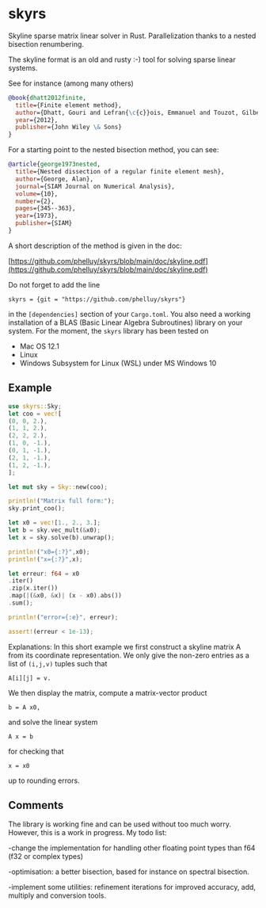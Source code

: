 # skyrs
Skyline sparse matrix linear solver in Rust. Parallelization thanks to 
a nested bisection renumbering.

The skyline format is an old and rusty :-) tool for solving sparse linear systems.

See for instance (among many others)

```bibtex
@book{dhatt2012finite,
  title={Finite element method},
  author={Dhatt, Gouri and Lefran{\c{c}}ois, Emmanuel and Touzot, Gilbert},
  year={2012},
  publisher={John Wiley \& Sons}
}
```

For a starting point to the nested bisection method, you can see:

```bibtex
@article{george1973nested,
  title={Nested dissection of a regular finite element mesh},
  author={George, Alan},
  journal={SIAM Journal on Numerical Analysis},
  volume={10},
  number={2},
  pages={345--363},
  year={1973},
  publisher={SIAM}
}
```

A short description of the method is given in the doc:

[https://github.com/phelluy/skyrs/blob/main/doc/skyline.pdf](https://github.com/phelluy/skyrs/blob/main/doc/skyline.pdf)

Do not forget to add the line
```
skyrs = {git = "https://github.com/phelluy/skyrs"}
```
in the `[dependencies]` section of your `Cargo.toml`. You also need a working installation of a BLAS 
(Basic Linear Algebra Subroutines) library on your system. For the moment, the `skyrs` library has been tested on

- Mac OS 12.1
- Linux
- Windows Subsystem for Linux (WSL) under MS Windows 10

## Example

 ```rust
 use skyrs::Sky;
 let coo = vec![
 (0, 0, 2.),
 (1, 1, 2.),
 (2, 2, 2.),
 (1, 0, -1.),
 (0, 1, -1.),
 (2, 1, -1.),
 (1, 2, -1.),
 ];
 
 let mut sky = Sky::new(coo);
 
 println!("Matrix full form:");
 sky.print_coo();
 
 let x0 = vec![1., 2., 3.];
 let b = sky.vec_mult(&x0);
 let x = sky.solve(b).unwrap();
 
 println!("x0={:?}",x0);
 println!("x={:?}",x);
 
 let erreur: f64 = x0
 .iter()
 .zip(x.iter())
 .map(|(&x0, &x)| (x - x0).abs())
 .sum();
 
 println!("error={:e}", erreur);
 
 assert!(erreur < 1e-13);
 ```

Explanations: In this short example we first construct a skyline matrix A from its coordinate representation. We only give the non-zero entries as a list of `(i,j,v)` tuples such that
```
A[i][j] = v.
```  
We then display the matrix, compute a matrix-vector product
```
b = A x0,
```
and solve the linear system
```
A x = b
```
for checking that
```
x = x0
```
up to rounding errors.

## Comments

The library is working fine and can be used without too much worry.
However, this is a work in progress.
My todo list:

-change the implementation for handling other floating point types than f64 (f32 or complex types)

-optimisation: a better bisection, based for instance on spectral bisection.

-implement some utilities: refinement iterations for improved accuracy, add, multiply and conversion tools. 
